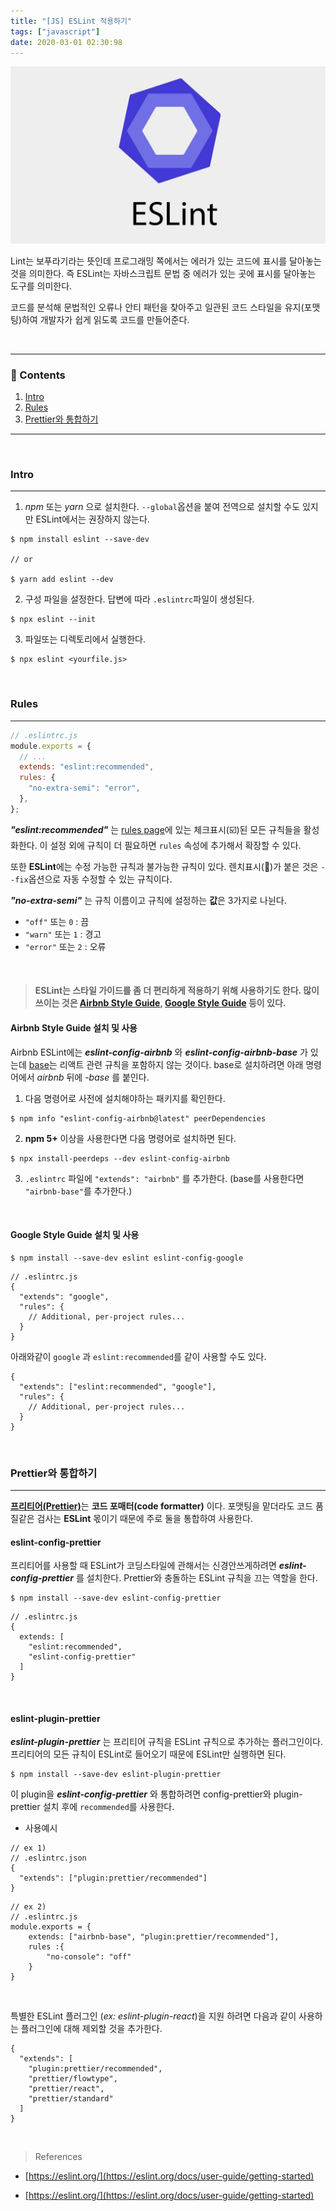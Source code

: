 ```yaml
---
title: "[JS] ESLint 적용하기"
tags: ["javascript"]
date: 2020-03-01 02:30:98
---
```


![eslint](./lint.jpeg)

Lint는 보푸라기라는 뜻인데 프로그래밍 쪽에서는 에러가 있는 코드에 표시를 달아놓는 것을 의미한다. 즉 ESLint는 자바스크립트 문법 중 에러가 있는 곳에 표시를 달아놓는 도구를 의미한다.

코드를 분석해 문법적인 오류나 안티 패턴을 찾아주고 일관된 코드 스타일을 유지(포맷팅)하여 개발자가 쉽게 읽도록 코드를 만들어준다.

<br>

---

### 📌 Contents

1. [Intro](#usage)
2. [Rules](#rules)
3. [Prettier와 통합하기](#prettier)

---

<br>

### <a name="usage"></a>Intro

---

1. _npm_ 또는 _yarn_ 으로 설치한다. `--global`옵션을 붙여 전역으로 설치할 수도 있지만 ESLint에서는 권장하지 않는다.

```
$ npm install eslint --save-dev

// or

$ yarn add eslint --dev
```

2. 구성 파일을 설정한다. 답변에 따라 `.eslintrc`파일이 생성된다.

```
$ npx eslint --init
```

3. 파일또는 디렉토리에서 실행한다.

```
$ npx eslint <yourfile.js>
```

<br>

### <a name="rules"></a>Rules

---

```js
// .eslintrc.js
module.exports = {
  // ...
  extends: "eslint:recommended",
  rules: {
    "no-extra-semi": "error",
  },
};
```

**_"eslint:recommended"_** 는 [rules page](https://eslint.org/docs/rules/)에 있는 체크표시(☑️)된 모든 규칙들을 활성화한다. 이 설정 외에 규칙이 더 필요하면 `rules` 속성에 추가해서 확장할 수 있다.

또한 **ESLint**에는 수정 가능한 규칙과 불가능한 규칙이 있다. 렌치표시(🔧)가 붙은 것은 `--fix`옵션으로 자동 수정할 수 있는 규칙이다.

**_"no-extra-semi"_** 는 규칙 이름이고 규칙에 설정하는 **값**은 3가지로 나뉜다.

- `"off"` 또는 `0` : 끔
- `"warn"` 또는 `1` : 경고
- `"error"` 또는 `2` : 오류

<br>

> #### ESLint는 스타일 가이드를 좀 더 편리하게 적용하기 위해 사용하기도 한다. 많이 쓰이는 것은 [Airbnb Style Guide](https://github.com/airbnb/javascript), [Google Style Guide](https://github.com/google/eslint-config-google) 등이 있다.

#### Airbnb Style Guide 설치 및 사용

Airbnb ESLint에는 **_eslint-config-airbnb_** 와 **_eslint-config-airbnb-base_** 가 있는데 [base](https://www.npmjs.com/package/eslint-config-airbnb-base)는 리액트 관련 규칙을 포함하지 않는 것이다. base로 설치하려면 아래 명령어에서 _airbnb_ 뒤에 _-base_ 를 붙인다.

1. 다음 명령어로 사전에 설치해야하는 패키지를 확인한다.

```
$ npm info "eslint-config-airbnb@latest" peerDependencies
```

2. **npm 5+** 이상을 사용한다면 다음 명령어로 설치하면 된다.

```
$ npx install-peerdeps --dev eslint-config-airbnb
```

3. `.eslintrc` 파일에 `"extends": "airbnb"` 를 추가한다. (base를 사용한다면 `"airbnb-base"`를 추가한다.)

<br>

#### Google Style Guide 설치 및 사용

```
$ npm install --save-dev eslint eslint-config-google
```

```js{3}
// .eslintrc.js
{
  "extends": "google",
  "rules": {
    // Additional, per-project rules...
  }
}
```

아래와같이 `google` 과 `eslint:recommended`를 같이 사용할 수도 있다.

```js{2}
{
  "extends": ["eslint:recommended", "google"],
  "rules": {
    // Additional, per-project rules...
  }
}
```

<br>

### <a name="prettier"></a>Prettier와 통합하기

---

[**프리티어(Prettier)**](https://prettier.io/)는 **코드 포매터(code formatter)** 이다. 포맷팅을 맡더라도 코드 품질같은 검사는 **ESLint** 몫이기 때문에 주로 둘을 통합하여 사용한다.

#### eslint-config-prettier

프리티어를 사용할 때 ESLint가 코딩스타일에 관해서는 신경안쓰게하려면
**_eslint-config-prettier_** 를 설치한다. Prettier와 충돌하는 ESLint 규칙을 끄는 역할을 한다.

```
$ npm install --save-dev eslint-config-prettier
```

```js{5}
// .eslintrc.js
{
  extends: [
    "eslint:recommended",
    "eslint-config-prettier"
  ]
}
```

<br>

#### eslint-plugin-prettier

**_eslint-plugin-prettier_** 는 프리티어 규칙을 ESLint 규칙으로 추가하는 플러그인이다. 프리티어의 모든 규칙이 ESLint로 들어오기 때문에 ESLint만 실행하면 된다.

```
$ npm install --save-dev eslint-plugin-prettier
```

이 plugin을 **_eslint-config-prettier_** 와 통합하려면 config-prettier와 plugin-prettier 설치 후에 `recommended`를 사용한다.

- 사용예시

```json{4}
// ex 1)
// .eslintrc.json
{
  "extends": ["plugin:prettier/recommended"]
}
```

```js{4}
// ex 2)
// .eslintrc.js
module.exports = {
	extends: ["airbnb-base", "plugin:prettier/recommended"],
	rules :{
		"no-console": "off"
	}
}
```

<br>

특별한 ESLint 플러그인 (_ex: eslint-plugin-react_)을 지원 하려면 다음과 같이 사용하는 플러그인에 대해 제외할 것을 추가한다.

```
{
  "extends": [
    "plugin:prettier/recommended",
    "prettier/flowtype",
    "prettier/react",
    "prettier/standard"
  ]
}
```

<br>

> References

- [https://eslint.org/](https://eslint.org/docs/user-guide/getting-started)

- [https://eslint.org/](https://eslint.org/docs/user-guide/getting-started)

